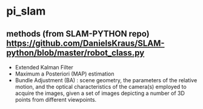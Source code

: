 # pi_slam
## methods (from SLAM-PYTHON repo) https://github.com/DanielsKraus/SLAM-python/blob/master/robot_class.py
- Extended Kalman Filter
- Maximum a Posteriori (MAP) estimation
- Bundle Adjustment (BA) : scene geometry, the parameters of the relative motion, and the optical characteristics of the camera(s) employed to acquire the images, given a set of images depicting a number of 3D points from different viewpoints. 